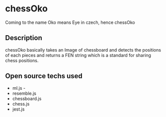 # chessOko
Coming to the name Oko means Eye in czech, hence chessOko

## Description
chessOko basically takes an Image of chessboard and detects the positions of each pieces and returns a FEN string which is a standard for sharing chess positions. 

## Open source techs used 
- ml.js - 
- resemble.js
- chessboard.js
- chess.js
- jest.js 

